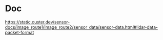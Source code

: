 # Doc


https://static.ouster.dev/sensor-docs/image_route1/image_route2/sensor_data/sensor-data.html#lidar-data-packet-format
